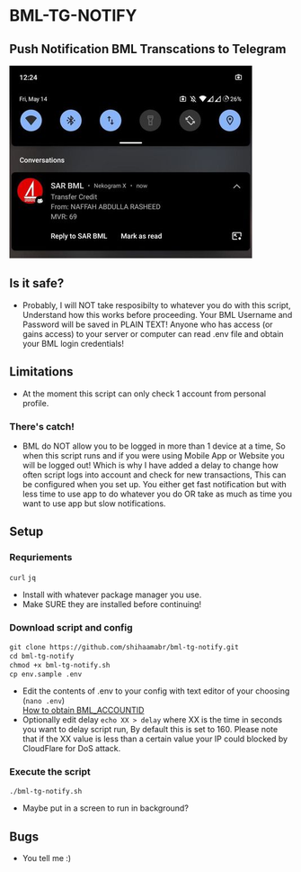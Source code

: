 # BML-TG-NOTIFY
## Push Notification BML Transcations to Telegram
![bml-notify-screenshot.jpg](bml-notify-screenshot.jpg)

## Is it safe?
- Probably, I will NOT take resposibilty to whatever you do with this script,
Understand how this works before proceeding. Your BML Username and Password will be saved in PLAIN TEXT!
Anyone who has access (or gains access) to your server or computer can read .env file and obtain your BML login credentials!

## Limitations
- At the moment this script can only check 1 account from personal profile.
### There's catch!
- BML do NOT allow you to be logged in more than 1 device at a time,
So when this script runs and if you were using Mobile App or Website you will be logged out!
Which is why I have added a delay to change how often script logs into account and check for new transactions,
This can be configured when you set up. You either get fast notification but with less time to use app to do whatever you do
OR take as much as time you want to use app but slow notifications.

## Setup 
### Requriements
`curl` `jq`
- Install with whatever package manager you use.
- Make SURE they are installed before continuing!
### Download script and config
```
git clone https://github.com/shihaamabr/bml-tg-notify.git
cd bml-tg-notify
chmod +x bml-tg-notify.sh
cp env.sample .env
```
- Edit the contents of .env to your config with text editor of your choosing (`nano .env`)\
[How to obtain BML_ACCOUNTID](https://raw.githubusercontent.com/shihaamabr/bml-tg-notify/main/how-to-obtain-BML_ACCOUNTID.png)
- Optionally edit delay `echo XX > delay` where XX is the time in seconds you want to delay script run, 
By default this is set to 160. Please note that if the XX value is less than a certain value
your IP could blocked by CloudFlare for DoS attack.
### Execute the script
```
./bml-tg-notify.sh
```
- Maybe put in a screen to run in background?
## Bugs
- You tell me :)
